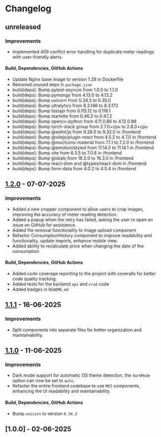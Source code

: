 # Changelog

## unreleased

### Improvements
- Implemented 409 conflict error handling for duplicate meter readings with user-friendly alerts.

#### Build, Dependencies, GitHub Actions
- Update Nginx base image to version 1.29 in Dockerfile
- Removed unused deps in `package.json`
- build(deps): Bump pytest-asyncio from 1.0.0 to 1.1.0
- build(deps): Bump pymongo from 4.13.0 to 4.13.2
- build(deps): Bump uvicorn from 0.34.3 to 0.35.0
- build(deps): Bump ultralytics from 8.3.146 to 8.3.172
- build(deps): Bump fastapi from 0.115.12 to 0.116.1
- build(deps): Bump starlette from 0.46.2 to 0.47.2
- build(deps): Bump opencv-python from 4.11.0.86 to 4.12.0.88
- build(deps): Bump torch-stack group from 2.7.0+cpu to 2.8.0+cpu
- build(deps): Bump @eslint/js from 9.28.0 to 9.32.0 in /frontend
- build(deps): Bump @vitejs/plugin-react from 4.5.2 to 4.7.0 in /frontend
- build(deps): Bump @mui/icons-material from 7.1.1 to 7.2.0 in /frontend
- build(deps): Bump @emotion/styled from 11.14.0 to 11.14.1 in /frontend
- build(deps): Bump vite from 6.3.5 to 7.0.6 in /frontend
- build(deps): Bump globals from 16.2.0 to 16.3.0 in /frontend
- build(deps): Bump react-dom and @types/react-dom in /frontend
- build(deps): Bump form-data from 4.0.2 to 4.0.4 in /frontend


## [1.2.0] - 07-07-2025

### Improvements
- Added a new cropper component to allow users to crop images, improving the accuracy of meter reading detection.
- Added a popup when the retry has failed, asking the user to open an issue on GitHub for assistance.
- Added file removal functionality to image upload component
- Refactor ConsumptionHistory component to improve readability and functionality, update imports, enhance mobile view.
- Added ability to recalculate price when changing the date of the consumption

#### Build, Dependencies, GitHub Actions
- Added code coverage reporting to the project with coveralls for better code quality tracking.
- Added tests for the backend `api` and `crud` code
- Added badges in `README.md`

## [1.1.1] - 16-06-2025

### Improvements
- Split components into separate files for better organization and maintainability.

## [1.1.0] - 11-06-2025

### Improvements

- Dark mode support for automatic OS theme detection, the `darkMode` option can now be set to `auto`.
- Refactor the entire frontend codebase to use `MUI` components, enhancing the UI readability and maintainability.

#### Build, Dependencies, GitHub Actions

- Bump `uvicorn` to version `0.34.3`

## [1.0.0] - 02-06-2025

[1.2.0]: https://github.com/NirKli/WattBot/compare/v1.1.1...v1.2.0
[1.1.1]: https://github.com/NirKli/WattBot/compare/v1.1.0...v1.1.1
[1.1.0]: https://github.com/NirKli/WattBot/compare/v1.0.0...v1.1.0